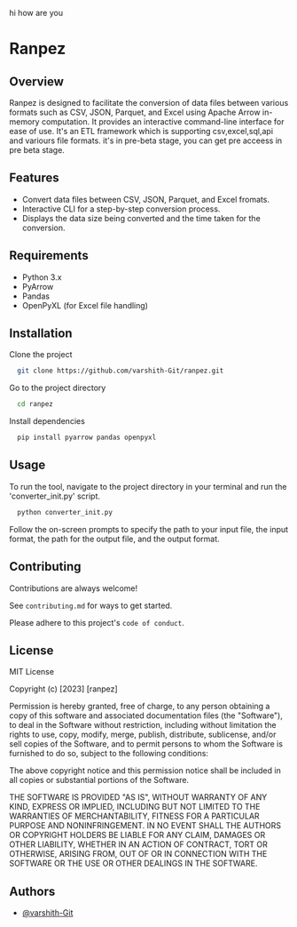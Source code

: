 hi how are you
# Ranpez

## Overview

Ranpez is designed to facilitate the conversion of data files between various formats such as CSV, JSON, Parquet, and Excel using Apache Arrow in-memory computation. It provides an interactive command-line interface for ease of use.
It's an ETL framework which is supporting csv,excel,sql,api and variours file formats.
it's in pre-beta stage, you can get pre acceess in pre beta stage.




## Features

- Convert data files between CSV, JSON, Parquet, and Excel fromats.
- Interactive CLI for a step-by-step conversion process.
- Displays the data size being converted and the time taken for the conversion.



## Requirements

- Python 3.x
- PyArrow
- Pandas
- OpenPyXL (for Excel file handling)
## Installation

Clone the project

```bash
  git clone https://github.com/varshith-Git/ranpez.git
```
Go to the project directory

```bash
  cd ranpez
```
Install dependencies

```bash
  pip install pyarrow pandas openpyxl
```


## Usage

To run the tool, navigate to the project directory in your terminal and run the 'converter_init.py' script.

```bash
  python converter_init.py
```
Follow the on-screen prompts to specify the path to your input file, the input format, the path for the output file, and the output format.
## Contributing

Contributions are always welcome!

See `contributing.md` for ways to get started.

Please adhere to this project's `code of conduct`.


## License

MIT License

Copyright (c) [2023] [ranpez]

Permission is hereby granted, free of charge, to any person obtaining a copy
of this software and associated documentation files (the "Software"), to deal
in the Software without restriction, including without limitation the rights
to use, copy, modify, merge, publish, distribute, sublicense, and/or sell
copies of the Software, and to permit persons to whom the Software is
furnished to do so, subject to the following conditions:

The above copyright notice and this permission notice shall be included in all
copies or substantial portions of the Software.

THE SOFTWARE IS PROVIDED "AS IS", WITHOUT WARRANTY OF ANY KIND, EXPRESS OR
IMPLIED, INCLUDING BUT NOT LIMITED TO THE WARRANTIES OF MERCHANTABILITY,
FITNESS FOR A PARTICULAR PURPOSE AND NONINFRINGEMENT. IN NO EVENT SHALL THE
AUTHORS OR COPYRIGHT HOLDERS BE LIABLE FOR ANY CLAIM, DAMAGES OR OTHER
LIABILITY, WHETHER IN AN ACTION OF CONTRACT, TORT OR OTHERWISE, ARISING FROM,
OUT OF OR IN CONNECTION WITH THE SOFTWARE OR THE USE OR OTHER DEALINGS IN THE
SOFTWARE.

## Authors

- [@varshith-Git](https://github.com/varshith-Git)


